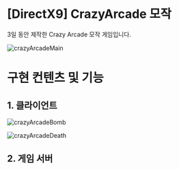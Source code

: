 # [DirectX9] CrazyArcade 모작
3일 동안 제작한 Crazy Arcade 모작 게임입니다.

![crazyArcadeMain](https://github.com/user-attachments/assets/2a1294ec-73d0-478c-98ef-1118c9d90c84)

# 구현 컨텐츠 및 기능
## 1. 클라이언트
![crazyArcadeBomb](https://github.com/user-attachments/assets/07d7db4d-5d37-4a61-8165-96767c823b2b)

![crazyArcadeDeath](https://github.com/user-attachments/assets/ea2f718c-bd15-4175-945d-c171ce38c072)

## 2. 게임 서버

